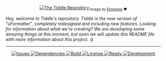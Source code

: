 <div align='center'>
  <a href='https://github.com/ionno/tiddle'>
    <img src='http://i.imgur.com/cdVGJBI.png' title='The Tiddle Repository'/>
  </a>
  <sub>Image by <a href='https://github.com/Ranks/emojione'>Emojione</a> ❤</sub>
  <br>
</div>

*Hey, welcome to Tiddle's repository.
Tiddle is the new version of "uFormatter", completely redesigned and including new features.
Looking for information about what we're creating?
We are developing some amazing things at this moment, but soon we will update this README file with
more information about this project.* **:)**

----

<div align='center'>
  <a href='https://github.com/ionno/tiddle/issues'>
    <img src='https://img.shields.io/github/issues/ionno/tiddle.svg' title='Issues'/>
  </a>
  <a href='https://www.versioneye.com/user/projects/56c94e2e18b2710403dfd0f0'>
    <img src='https://www.versioneye.com/user/projects/56c94e2e18b2710403dfd0f0/badge.svg' title='Dependencies' />
  </a>
  <a href='https://travis-ci.org/ionno/tiddle'>
    <img src='https://travis-ci.org/ionno/tiddle.svg?branch=master' title='Build' />
  </a>
  <a href='https://github.com/ionno/tiddle/blob/master/LICENSE'>
    <img src='https://img.shields.io/github/license/ionno/tiddle.svg' title='License' />
  </a>
  <a href='https://waffle.io/ionno/tiddle'>
    <img src='https://badge.waffle.io/ionno/tiddle.svg?label=ready&title=Ready' title='Ready' />
  </a>
  <a href='https://waffle.io/ionno/tiddle'>
    <img src='https://badge.waffle.io/ionno/tiddle.svg?label=development&title=Development' title='Development' />
  </a>
</div>
